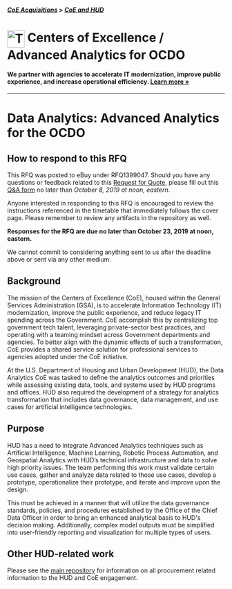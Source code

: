 ##### [CoE Acquisitions](https://github.com/GSA/coe-acquisitions) > [CoE and HUD](https://github.com/GSA/coe-hud-acquisitions)

<h1><img src="https://coe.gsa.gov/img/coe-logomark.svg" width="40px" align="top" alt="The Centers of Excellence Logo"> Centers of Excellence / Advanced Analytics for OCDO</h1>

#### We partner with agencies to accelerate IT modernization, improve public experience, and increase operational efficiency. [Learn more »](https://coe.gsa.gov/)

---

# Data Analytics: Advanced Analytics for the OCDO

## How to respond to this RFQ

This RFQ was posted to eBuy under RFQ1399047. Should you have any questions or feedback related to this [Request for Quote](https://github.com/GSA/coe-hud-acq-advanced-analytics/blob/master/RFQ-Advanced-Analytics-for-OCDO.pdf), please fill out this [Q&A form](https://docs.google.com/forms/d/e/1FAIpQLSeGee2Tklw1-TqHJ413AqWNV2gRPcEt7N76FEpnqICAxSpR2A/viewform) no later than *October 8, 2019 at noon, eastern*.

Anyone interested in responding to this RFQ is encouraged to review the instructions referenced in the timetable that immediately follows the cover page. Please remember to review any artifacts in the repository as well.

**Responses for the RFQ are due no later than October 23, 2019 at noon, eastern.**

We cannot commit to considering anything sent to us after the deadline above or sent via any other medium.

## Background

The mission of the Centers of Excellence (CoE), housed within the General Services Administration (GSA), is to accelerate Information Technology (IT) modernization, improve the public experience, and reduce legacy IT spending across the Government. CoE accomplish this by centralizing top government tech talent, leveraging private-sector best practices, and operating with a teaming mindset across Government departments and agencies. To better align with the dynamic effects of such a transformation, CoE provides a shared service solution for professional services to agencies adopted under the CoE initiative.

At the U.S. Department of Housing and Urban Development (HUD), the Data Analytics CoE was tasked to define the analytics outcomes and priorities while assessing existing data, tools, and systems used by HUD programs and offices. HUD also required the development of a strategy for analytics transformation that includes data governance, data management, and use cases for artificial intelligence technologies.

## Purpose

HUD has a need to integrate Advanced Analytics techniques such as Artificial Intelligence, Machine Learning, Robotic Process Automation, and Geospatial Analytics with HUD’s technical infrastructure and data to solve high priority issues. The team performing this work must validate certain use cases, gather and analyze data related to those use cases, develop a prototype, operationalize their prototype, and iterate and improve upon the design.

This must be achieved in a manner that will utilize the data governance standards, policies, and procedures established by the Office of the Chief Data Officer in order to bring an enhanced analytical basis to HUD's decision making. Additionally, complex model outputs must be simplified into user-friendly reporting and visualization for multiple types of users.

## Other HUD-related work
Please see the [main repository](https://github.com/GSA/coe-hud-acquisitions/) for information on all procurement related information to the HUD and CoE engagement.
